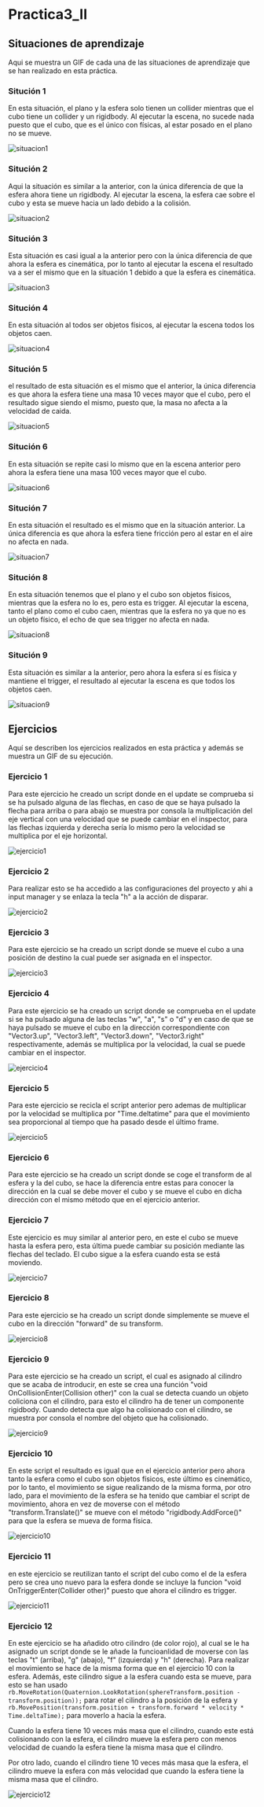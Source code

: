 # Practica3_II

## Situaciones de aprendizaje

Aqui se muestra un GIF de cada una de las situaciones de aprendizaje que se han realizado en esta práctica.

### Situción 1

En esta situación, el plano y la esfera solo tienen un collider mientras que el cubo tiene un collider y un rigidbody. Al ejecutar la escena, no sucede nada puesto que el cubo, que es el único con físicas, al estar posado en el plano no se mueve.  

![situacion1](./vid/situaciones/Situacion1.gif)

### Situción 2

Aqui la situación es similar a la anterior, con la única diferencia de que la esfera ahora tiene un rigidbody. Al ejecutar la escena, la esfera cae sobre el cubo y esta se mueve hacia un lado debido a la colisión.

![situacion2](./vid/situaciones/situacion2.gif)

### Situción 3

Esta situación es casi igual a la anterior pero con la única diferencia de que ahora la esfera es cinemática, por lo tanto al ejecutar la escena el resultado va a ser el mismo que en la situación 1 debido a que la esfera es cinemática.

![situacion3](./vid/situaciones/situacion3.gif)

### Situción 4

En esta situación al todos ser objetos físicos, al ejecutar la escena todos los objetos caen.

![situacion4](./vid/situaciones/situacion4.gif)

### Situción 5

el resultado de esta situación es el mismo que el anterior, la única diferencia es que ahora la esfera tiene una masa 10 veces mayor que el cubo, pero el resultado sigue siendo el mismo, puesto que, la masa no afecta a la velocidad de caida.

![situacion5](./vid/situaciones/situacion5.gif)

### Situción 6

En esta situación se repite casi lo mismo que en la escena anterior pero ahora la esfera tiene una masa 100 veces mayor que el cubo. 

![situacion6](./vid/situaciones/situacion6.gif)

### Situción 7

En esta situación el resultado es el mismo que en la situación anterior. La única diferencia es que ahora la esfera tiene fricción pero al estar en el aire no afecta en nada.

![situacion7](./vid/situaciones/situacion7.gif)

### Situción 8

En esta situación tenemos que el plano y el cubo son objetos físicos, mientras que la esfera no lo es, pero esta es trigger. Al ejecutar la escena, tanto el plano como el cubo caen, mientras que la esfera no ya que no es un objeto físico, el echo de que sea trigger no afecta en nada.

![situacion8](./vid/situaciones/situacion8.gif)

### Situción 9

Esta situación es similar a la anterior, pero ahora la esfera sí es física y mantiene el trigger, el resultado al ejecutar la escena es que todos los objetos caen.

![situacion9](./vid/situaciones/situacion9.gif)

## Ejercicios

Aquí se describen los ejercicios realizados en esta práctica y además se muestra un GIF de su ejecución.

### Ejercicio 1

Para este ejercicio he creado un script donde en el update se comprueba si se ha pulsado alguna de las flechas, en caso de que se haya pulsado la flecha para arriba o para abajo se muestra por consola la multiplicación del eje vertical con una velocidad que se puede cambiar en el inspector, para las flechas izquierda y derecha sería lo mismo pero la velocidad se multiplica por el eje horizontal.


![ejercicio1](./vid/ejercicios/ejercicio1.gif)

### Ejercicio 2

Para realizar esto se ha accedido a las configuraciones del proyecto y ahi a input manager y se enlaza la tecla "h" a la acción de disparar.

![ejercicio2](./vid/ejercicios/ejercicio2.gif)

### Ejercicio 3

Para este ejercicio se ha creado un script donde se mueve el cubo a una posición de destino la cual puede ser asignada en el inspector. 

![ejercicio3](./vid/ejercicios/ejercicio3.gif)

### Ejercicio 4

Para este ejercicio se ha creado un script donde se comprueba en el update si se ha pulsado alguna de las teclas "w", "a", "s" o "d" y en caso de que se haya pulsado se mueve el cubo en la dirección correspondiente con "Vector3.up", "Vector3.left", "Vector3.down", "Vector3.right" respectivamente, además se multiplica por la velocidad, la cual se puede cambiar en el inspector. 

![ejercicio4](./vid/ejercicios/ejercicio4.gif)

### Ejercicio 5

Para este ejercicio se recicla el script anterior pero ademas de multiplicar por la velocidad se multiplica por "Time.deltatime" para que el movimiento sea proporcional al tiempo que ha pasado desde el último frame.

![ejercicio5](./vid/ejercicios/ejercicio5.gif)

### Ejercicio 6

Para este ejercicio se ha creado un script donde se coge el transform de al esfera y la del cubo, se hace la diferencia entre estas para conocer la dirección en la cual se debe mover el cubo y se mueve el cubo en dicha dirección con el mismo método que en el ejercicio anterior.

### Ejercicio 7

Este ejercicio es muy similar al anterior pero, en este el cubo se mueve hasta la esfera pero, esta última puede cambiar su posición mediante las flechas del teclado. El cubo sigue a la esfera cuando esta se está moviendo.

![ejercicio7](./vid/ejercicios/ejercicio7.gif)

### Ejercicio 8

Para este ejercicio se ha creado un script donde simplemente se mueve el cubo en la dirección "forward" de su transform.

![ejercicio8](./vid/ejercicios/ejercicio8.gif)

### Ejercicio 9

Para este ejercicio se ha creado un script, el cual es asignado al cilindro que se acaba de introducir, en este se crea una función "void OnCollisionEnter(Collision other)" con la cual se detecta cuando un objeto coliciona con el cilindro, para esto el cilindro ha de tener un componente rigidbody. Cuando detecta que algo ha colisionado con el cilindro, se muestra por consola el nombre del objeto que ha colisionado.

![ejercicio9](./vid/ejercicios/ejercicio9.gif)

### Ejercicio 10

En este script el resultado es igual que en el ejercicio anterior pero ahora tanto la esfera como el cubo son objetos físicos, este último es cinemático, por lo tanto, el movimiento se sigue realizando de la misma forma, por otro lado, para el movimiento de la esfera se ha tenido que cambiar el script de movimiento, ahora en vez de moverse con el método "transform.Translate()" se mueve con el método "rigidbody.AddForce()" para que la esfera se mueva de forma física.

![ejercicio10](./vid/ejercicios/ejercicio10.gif)

### Ejercicio 11

en este ejercicio se reutilizan tanto el script del cubo como el de la esfera pero se crea uno nuevo para la esfera donde se incluye la funcion "void OnTriggerEnter(Collider other)" puesto que ahora el cilindro es trigger.

![ejercicio11](./vid/ejercicios/ejercicio11.gif)

### Ejercicio 12

En este ejercicio se ha añadido otro cilindro (de color rojo), al cual se le ha asignado un script donde se le añade la funcioanlidad de moverse con las teclas "t" (arriba), "g" (abajo), "f" (izquierda) y "h" (derecha). Para realizar el movimiento se hace de la misma forma que en el ejercicio 10 con la esfera. Además, este cilindro sigue a la esfera cuando esta se mueve, para esto se han usado ``` rb.MoveRotation(Quaternion.LookRotation(sphereTransform.position - transform.position)); ``` para rotar el cilindro a la posición de la esfera y ``` rb.MovePosition(transform.position + transform.forward * velocity * Time.deltaTime); ``` para moverlo a hacia la esfera.

Cuando la esfera tiene 10 veces más masa que el cilindro, cuando este está colisionando con la esfera, el cilindro mueve la esfera pero con menos velocidad de cuando la esfera tiene la misma masa que el cilindro. 

Por otro lado, cuando el cilindro tiene 10 veces más masa que la esfera, el cilindro mueve la esfera con más velocidad que cuando la esfera tiene la misma masa que el cilindro.

![ejercicio12](./vid/ejercicios/ejercicio12.gif)
